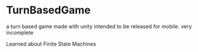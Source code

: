 # TurnBasedGame

a turn based game made with unity intended to be released for mobile.
very incomplete

Learned about Finite State Machines
